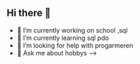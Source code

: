 ## Hi there 👋

- 🔭 I’m currently working on school ,sql
- 🌱 I’m currently learning sql pdo
- 🤔 I’m looking for help with progarmeren
- 💬 Ask me about hobbys
-->
